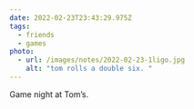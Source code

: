 ```yaml
---
date: 2022-02-23T23:43:29.975Z
tags:
  - friends
  - games
photo:
  - url: /images/notes/2022-02-23-1ligo.jpg
    alt: "tom rolls a double six. "
---
```

Game night at Tom’s. 
